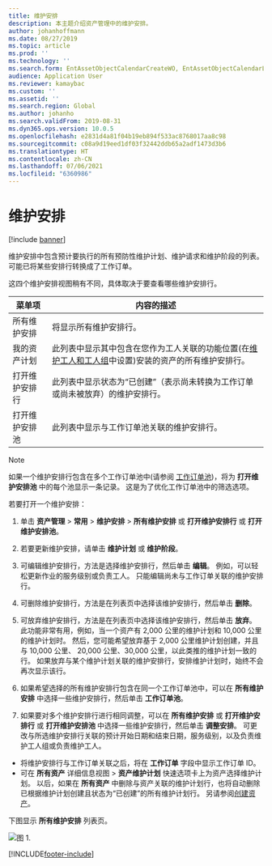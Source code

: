 ```yaml
---
title: 维护安排
description: 本主题介绍资产管理中的维护安排。
author: johanhoffmann
ms.date: 08/27/2019
ms.topic: article
ms.prod: ''
ms.technology: ''
ms.search.form: EntAssetObjectCalendarCreateWO, EntAssetObjectCalendarListPagePoolsOpen, EntAssetObjectCalendarListPage, EntAssetObjectCalendarListPagePreviewPart, EntAssetObjectCalendarEdit, EntAssetObjectCalendarAdjust, EntAssetObjectCalendarDiscard, EntAssetObjectCalendarInfoPart
audience: Application User
ms.reviewer: kamaybac
ms.custom: ''
ms.assetid: ''
ms.search.region: Global
ms.author: johanho
ms.search.validFrom: 2019-08-31
ms.dyn365.ops.version: 10.0.5
ms.openlocfilehash: e2831d4a81f04b19eb894f533ac8768017aa8c98
ms.sourcegitcommit: c08a9d19eed1df03f32442ddb65a2adf1473d3b6
ms.translationtype: HT
ms.contentlocale: zh-CN
ms.lasthandoff: 07/06/2021
ms.locfileid: "6360986"
---
```

# <a name="maintenance-schedule"></a>维护安排

[!include [banner](../../includes/banner.md)]

 

维护安排中包含预计要执行的所有预防性维护计划、维护请求和维护阶段的列表。可能已将某些安排行转换成了工作订单。

这四个维护安排视图稍有不同，具体取决于要查看哪些维护安排行。

| 菜单项                  | 内容的描述                                                                                                                                             |
|----------------------------|----------------------------------------------------------------------------------------------------------------------------------------------------------------------------------------------|
| 所有维护安排       | 将显示所有维护安排行。     |
| 我的资产计划        | 此列表中显示其中包含在您作为工人关联的功能位置(在[维护工人和工人组](../setup-for-objects/workers-and-worker-groups.md)中设置)安装的资产的所有维护安排行。 |
| 打开维护安排行 | 此列表中显示状态为“已创建”（表示尚未转换为工作订单或尚未被放弃）的维护安排行。                                            |
| 打开维护安排池 | 此列表中显示与工作订单池关联的维护安排行。                                                                                                                  |

>[!NOTE]
>如果一个维护安排行包含在多个工作订单池中(请参阅 [工作订单池](../work-orders/work-order-pools.md))，将为 **打开维护安排池** 中的每个池显示一条记录。 这是为了优化工作订单池中的筛选选项。

若要打开一个维护安排：

1. 单击 **资产管理** > **常用** > **维护安排** > **所有维护安排** 或 **打开维护安排行** 或 **打开维护安排池**。

2. 若要更新维护安排，请单击 **维护计划** 或 **维护阶段**。 

3. 可编辑维护安排行，方法是选择维护安排行，然后单击 **编辑**。 例如，可以轻松更新作业的服务级别或负责工人。 只能编辑尚未与工作订单关联的维护安排行。

4. 可删除维护安排行，方法是在列表页中选择该维护安排行，然后单击 **删除**。

5. 可放弃维护安排行，方法是在列表页中选择该维护安排行，然后单击 **放弃**。 此功能非常有用，例如，当一个资产有 2,000 公里的维护计划和 10,000 公里的维护计划时。 然后，您可能希望放弃基于 2,000 公里维护计划创建，并且与 10,000 公里、 20,000 公里、30,000 公里，以此类推的维护计划一致的行。 如果放弃与某个维护计划关联的维护安排行，安排维护计划时，始终不会再次显示该行。

6. 如果希望选择的所有维护安排行包含在同一个工作订单池中，可以在 **所有维护安排** 中选择一些维护安排行，然后单击 **工作订单池**。

7. 如果要对多个维护安排行进行相同调整，可以在 **所有维护安排** 或 **打开维护安排行** 或 **打开维护安排池** 中选择一些维护安排行，然后单击 **调整安排**。 可更改与所选维护安排行关联的预计开始日期和结束日期，服务级别，以及负责维护工人组或负责维护工人。

- 将维护安排行与工作订单关联之后，将在 **工作订单** 字段中显示工作订单 ID。  
- 可在 **所有资产** 详细信息视图 > **资产维护计划** 快速选项卡上为资产选择维护计划。 以后，如果在 **所有资产** 中删除与资产关联的维护计划行，也将自动删除已根据维护计划创建且状态为“已创建”的所有维护计划行。 另请参阅[创建资产](../objects/create-an-object.md)。

下图显示 **所有维护安排** 列表页。

![图 1.](media/16-preventive-maintenance.png)



[!INCLUDE[footer-include](../../../includes/footer-banner.md)]